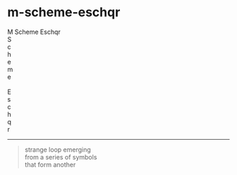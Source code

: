 # m-scheme-eschqr

M Scheme Eschqr<br> 
S<br>
c<br>
h<br>
e<br>
m<br>
e<br>
 <br>
E<br>
s<br>
c<br>
h<br>
q<br>
r<br>


---

> strange loop emerging<br>
> from a series of symbols<br>
> that form another<br>